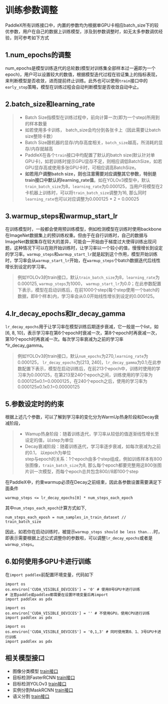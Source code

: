 # 训练参数调整

PaddleX所有训练接口中，内置的参数均为根据单GPU卡相应batch_size下的较优参数，用户在自己的数据上训练模型，涉及到参数调整时，如无太多参数调优经验，则可参考如下方式

## 1.num_epochs的调整
num_epochs是模型训练迭代的总轮数(模型对训练集全部样本过一遍即为一个epoch)，用户可以设置较大的数值，根据模型迭代过程在验证集上的指标表现，来判断模型是否收敛，进而提前终止训练。此外也可以使用`train`接口中的`early_stop`策略，模型在训练过程会自动判断模型是否收敛自动中止。

## 2.batch_size和learning_rate

> - Batch Size指模型在训练过程中，前向计算一次(即为一个step)所用到的样本数量
> - 如若使用多卡训练， batch_size会均分到各张卡上（因此需要让batch size整除卡数）
> - Batch Size跟机器的显存/内存高度相关，`batch_size`越高，所消耗的显存/内存就越高
> - PaddleX在各个`train`接口中均配置了默认的batch size(默认针对单GPU卡)，如若训练时提示GPU显存不足，则相应调低BatchSize，如若GPU显存高或使用多张GPU卡时，可相应调高BatchSize。
> - **如若用户调整batch size，则也注意需要对应调整其它参数，特别是train接口中默认的learning_rate值**。如在YOLOv3模型中，默认`train_batch_size`为8，`learning_rate`为0.000125，当用户将模型在2卡机器上训练时，可以将`train_batch_size`调整为16, 那么同时`learning_rate`也可以对应调整为0.000125 * 2 = 0.00025

## 3.warmup_steps和warmup_start_lr

在训练模型时，一般都会使用预训练模型，例如检测模型在训练时使用backbone在ImageNet数据集上的预训练权重。但由于在自行训练时，自己的数据与ImageNet数据集存在较大的差异，可能会一开始由于梯度过大使得训练出现问题，这种情况下可以在刚开始训练时，让学习率以一个较小的值，慢慢增长到设定的学习率。`warmup_steps`和`warmup_start_lr`就是起到这个作用，模型开始训练时，学习率会从`warmup_start_lr`开始，在`warmup_steps`个batch数据迭代后线性增长到设定的学习率。

> 例如YOLOv3的train接口，默认`train_batch_size`为8，`learning_rate`为0.000125, `warmup_steps`为1000， `warmup_start_lr`为0.0；在此参数配置下表示，模型在启动训练后，在前1000个step(每个step使用一个batch的数据，即8个样本)内，学习率会从0.0开始线性增长到设定的0.000125。

## 4.lr_decay_epochs和lr_decay_gamma

`lr_decay_epochs`用于让学习率在模型训练后期逐步衰减，它一般是一个list，如[6, 8, 10]，表示学习率在第6个epoch时衰减一次，第8个epoch时再衰减一次，第10个epoch时再衰减一次。每次学习率衰减为之前的学习率*lr_decay_gamma。

> 例如YOLOv3的train接口，默认`num_epochs`为270,`learning_rate`为0.000125， `lr_decay_epochs`为[213, 240]，`lr_decay_gamma`为0.1;在此参数配置下表示，模型在启动训练后，在前213个epoch中，训练时使用的学习率为0.000125，在第213至240个epoch之间，训练使用的学习率为0.000125x0.1=0.0000125，在240个epoch之后，使用的学习率为0.000125x0.1x0.1=0.00000125

## 5.参数设定时的约束
根据上述几个参数，可以了解到学习率的变化分为WarmUp热身阶段和Decay衰减阶段，
> - Wamup热身阶段：随着训练迭代，学习率从较低的值逐渐线性增长至设定的值，以step为单位
> - Decay衰减阶段：随着训练迭代，学习率逐步衰减，如每次衰减为之前的0.1， 以epoch为单位  
> step与epoch的关系：1个epoch由多个step组成，例如训练样本有800张图像，`train_batch_size`为8, 那么每个epoch都要完整用这800张图片训一次模型，而每个epoch总共包含800//8即100个step

在PaddleX中，约束warmup必须在Decay之前结束，因此各参数设置需要满足下面条件
```
warmup_steps <= lr_decay_epochs[0] * num_steps_each_epoch
```
其中`num_steps_each_epoch`计算方式如下,
```
num_steps_each_eposh = num_samples_in_train_dataset // train_batch_size
```

因此，如若你在启动训练时，被提示`warmup_steps should be less than...`时，即表示需要根据上述公式调整你的参数啦，可以调整`lr_decay_epochs`或者是`warmup_steps`。

## 6.如何使用多GPU卡进行训练
在`import paddlex`前配置环境变量，代码如下
```
import os
os.environ['CUDA_VISIBLE_DEVICES'] = '0' # 使用0号GPU卡进行训练
# 注意paddle或paddlex都需要在设置环境变量后再import
import paddlex as pdx
```

```
import os
os.environ['CUDA_VISIBLE_DEVICES'] = '' # 不使用GPU，使用CPU进行训练
import paddlex as pdx
```

```
import os
os.environ['CUDA_VISIBLE_DEVICES'] = '0,1,3' # 同时使用第0、1、3号GPU卡进行训练
import paddlex as pdx
```


## 相关模型接口

- 图像分类模型 [train接口](../apis/models/classification.html#train)
- 目标检测FasterRCNN [train接口](../apis/models/detection.html#id1)
- 目标检测YOLOv3 [train接口](../apis/models/detection.html#train)
- 实例分割MaskRCNN [train接口](../apis/models/instance_segmentation.html#train)
- 语义分割 [train接口](../apis/models/semantic_segmentation.html#train)
